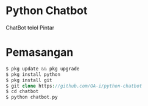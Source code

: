 # Python Chatbot

ChatBot ~~tolol~~ Pintar

# Pemasangan

```php
$ pkg update && pkg upgrade
$ pkg install python
$ pkg install git
$ git clone https://github.com/OA-i/python-chatbot
$ cd chatbot
$ python chatbot.py
```
